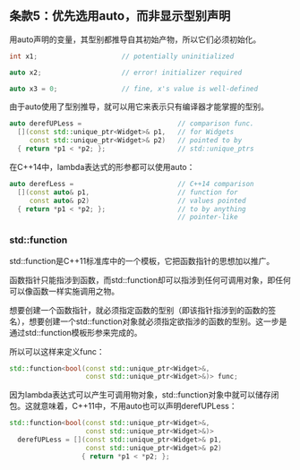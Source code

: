 ## 条款5：优先选用auto，而非显示型别声明

用auto声明的变量，其型别都推导自其初始产物，所以它们必须初始化。

```cpp
int x1;                     // potentially uninitialized

auto x2;                    // error! initializer required

auto x3 = 0;                // fine, x's value is well-defined
```

 由于auto使用了型别推导，就可以用它来表示只有编译器才能掌握的型别。

```cpp
auto derefUPLess =                        // comparison func.
  [](const std::unique_ptr<Widget>& p1,   // for Widgets
     const std::unique_ptr<Widget>& p2)   // pointed to by
  { return *p1 < *p2; };                  // std::unique_ptrs
```

在C++14中，lambda表达式的形参都可以使用auto：

```cpp
auto derefLess =                          // C++14 comparison
  [](const auto& p1,                      // function for
     const auto& p2)                      // values pointed
  { return *p1 < *p2; };                  // to by anything
                                          // pointer-like
```

### std::function

std::function是C++11标准库中的一个模板，它把函数指针的思想加以推广。

函数指针只能指涉到函数，而std::function却可以指涉到任何可调用对象，即任何可以像函数一样实施调用之物。

想要创建一个函数指针，就必须指定函数的型别（即该指针指涉到的函数的签名），想要创建一个std::function对象就必须指定欲指涉的函数的型别。这一步是通过std::function模板形参来完成的。

所以可以这样来定义func：

```cpp
std::function<bool(const std::unique_ptr<Widget>&,
                   const std::unique_ptr<Widget>&)> func;
```

因为lambda表达式可以产生可调用物对象，std::function对象中就可以储存闭包。这就意味着，C++11中，不用auto也可以声明derefUPLess：

```cpp
std::function<bool(const std::unique_ptr<Widget>&,
                   const std::unique_ptr<Widget>&)>
  derefUPLess = [](const std::unique_ptr<Widget>& p1,
                   const std::unique_ptr<Widget>& p2)
                  { return *p1 < *p2; };
```









